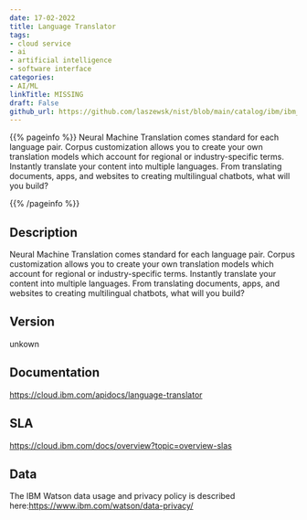 ```yaml
---
date: 17-02-2022
title: Language Translator
tags: 
- cloud service
- ai
- artificial intelligence
- software interface
categories: 
- AI/ML
linkTitle: MISSING
draft: False         
github_url: https://github.com/laszewsk/nist/blob/main/catalog/ibm/ibm_language_translator.yaml
---
```


{{% pageinfo %}}
Neural Machine Translation comes standard for each language
pair. Corpus customization allows you to create your own translation
models which account for regional or industry-specific terms.
Instantly translate your content into multiple languages. From
translating documents, apps, and websites to creating multilingual
chatbots, what will you build?

{{% /pageinfo %}}

## Description

Neural Machine Translation comes standard for each language
pair. Corpus customization allows you to create your own translation
models which account for regional or industry-specific terms.
Instantly translate your content into multiple languages. From
translating documents, apps, and websites to creating multilingual
chatbots, what will you build?


## Version

unkown

## Documentation

https://cloud.ibm.com/apidocs/language-translator

## SLA

https://cloud.ibm.com/docs/overview?topic=overview-slas

## Data

The IBM Watson data usage and privacy policy is described here:https://www.ibm.com/watson/data-privacy/

